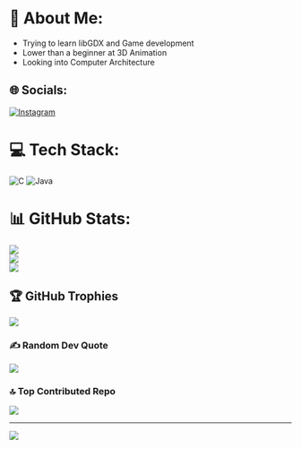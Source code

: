 # 💫 About Me:
- Trying to learn libGDX and Game development
- Lower than a beginner at 3D Animation
- Looking into Computer Architecture


## 🌐 Socials:
[![Instagram](https://img.shields.io/badge/Instagram-%23E4405F.svg?logo=Instagram&logoColor=white)](https://instagram.com/swassy69) 

# 💻 Tech Stack:
![C](https://img.shields.io/badge/c-%2300599C.svg?style=for-the-badge&logo=c&logoColor=white) ![Java](https://img.shields.io/badge/java-%23ED8B00.svg?style=for-the-badge&logo=openjdk&logoColor=white)
# 📊 GitHub Stats:
![](https://github-readme-stats.vercel.app/api?username=Swassyman&theme=dark&hide_border=true&include_all_commits=true&count_private=false)<br/>
![](https://github-readme-streak-stats.herokuapp.com/?user=Swassyman&theme=dark&hide_border=true)<br/>
![](https://github-readme-stats.vercel.app/api/top-langs/?username=Swassyman&theme=dark&hide_border=true&include_all_commits=true&count_private=false&layout=compact)

## 🏆 GitHub Trophies
![](https://github-profile-trophy.vercel.app/?username=Swassyman&theme=gruvbox&no-frame=false&no-bg=true&margin-w=4)

### ✍️ Random Dev Quote
![](https://quotes-github-readme.vercel.app/api?type=horizontal&theme=gruvbox)

### 🔝 Top Contributed Repo
![](https://github-contributor-stats.vercel.app/api?username=Swassyman&limit=5&theme=gruvbox&combine_all_yearly_contributions=true)

---
[![](https://visitcount.itsvg.in/api?id=Swassyman&icon=0&color=12)](https://visitcount.itsvg.in)

<!-- Proudly created with GPRM ( https://gprm.itsvg.in ) -->
